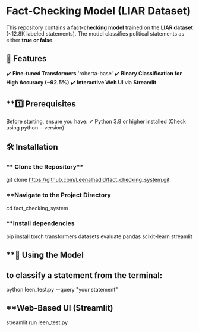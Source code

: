 #  Fact-Checking Model (LIAR Dataset)

This repository contains a **fact-checking model** trained on the **LIAR dataset** (~12.8K labeled statements). The model classifies political statements as either **true or false**.

## 📌 Features
✔️ **Fine-tuned Transformers** 'roberta-base'
✔️ **Binary Classification for High Accuracy (~92.5%)**
✔️ **Interactive Web UI** via **Streamlit**  

## **1️⃣ Prerequisites
Before starting, ensure you have:
✔ Python 3.8 or higher installed (Check using python --version)

## 🛠 Installation
### ** Clone the Repository**
git clone https://github.com/Leenalhadid/fact_checking_system.git

### **Navigate to the Project Directory
cd fact_checking_system

### **install dependencies

pip install torch transformers datasets evaluate pandas scikit-learn streamlit

## **🚀 Using the Model
## **to classify a statement from the terminal**:
python leen_test.py --query "your statement"

## **Web-Based UI (Streamlit)
streamlit run leen_test.py
